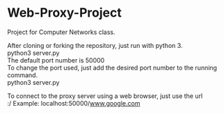 # Web-Proxy-Project
Project for Computer Networks class. 


After cloning or forking the repository, just run with python 3.  
    python3 server.py  
The default port number is 50000  
To change the port used, just add the desired port number to the running command.  
    python3 server.py <port number>  
  
  
To connect to the proxy server using a web browser, just use the url  
    <machine IP>:<port number>/<desired website>
Example:
    localhost:50000/www.google.com
